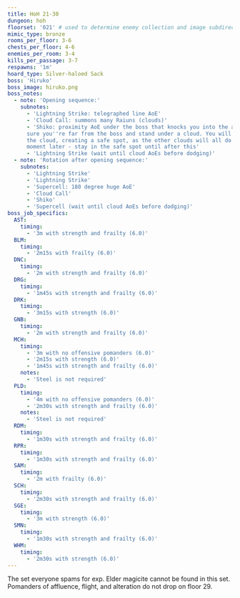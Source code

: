```yaml
---
title: HoH 21-30
dungeon: hoh
floorset: '021' # used to determine enemy collection and image subdirectory
mimic_type: bronze
rooms_per_floor: 3-6
chests_per_floor: 4-6
enemies_per_room: 3-4
kills_per_passage: 3-7
respawns: '1m'
hoard_type: Silver-haloed Sack
boss: 'Hiruko'
boss_image: hiruko.png
boss_notes:
  - note: 'Opening sequence:'
    subnotes:
      - 'Lightning Strike: telegraphed line AoE'
      - 'Cloud Call: summons many Raiuns (clouds)'
      - 'Shiko: proximity AoE under the boss that knocks you into the air; make
      sure you''re far from the boss and stand under a cloud. You will break
      the cloud, creating a safe spot, as the other clouds will all do AoEs a
      moment later - stay in the safe spot until after this'
      - 'Lightning Strike (wait until cloud AoEs before dodging)'
  - note: 'Rotation after opening sequence:'
    subnotes:
      - 'Lightning Strike'
      - 'Lightning Strike'
      - 'Supercell: 180 degree huge AoE'
      - 'Cloud Call'
      - 'Shiko'
      - 'Supercell (wait until cloud AoEs before dodging)'
boss_job_specifics:
  AST:
    timing:
      - '3m with strength and frailty (6.0)'
  BLM:
    timing:
      - '2m15s with frailty (6.0)'
  DNC:
    timing:
      - '2m with strength and frailty (6.0)'
  DRG:
    timing:
      - '1m45s with strength and frailty (6.0)'
  DRK:
    timing:
      - '3m15s with strength (6.0)'
  GNB:
    timing:
      - '2m with strength and frailty (6.0)'
  MCH:
    timing:
      - '3m with no offensive pomanders (6.0)'
      - '2m15s with strength (6.0)'
      - '1m45s with strength and frailty (6.0)'
    notes:
      - 'Steel is not required'
  PLD:
    timing:
      - '4m with no offensive pomanders (6.0)'
      - '2m30s with strength and frailty (6.0)'
    notes:
      - 'Steel is not required'
  RDM:
    timing:
      - '1m30s with strength and frailty (6.0)'
  RPR:
    timing:
      - '1m30s with strength and frailty (6.0)'
  SAM:
    timing:
      - '2m with frailty (6.0)'
  SCH:
    timing:
      - '2m30s with strength and frailty (6.0)'
  SGE:
    timing:
      - '3m with strength (6.0)'
  SMN:
    timing:
      - '1m30s with strength and frailty (6.0)'
  WHM:
    timing:
      - '2m30s with strength (6.0)'
---
```


The set everyone spams for exp. Elder magicite cannot be found in this set.
Pomanders of affluence, flight, and alteration do not drop on floor 29.
